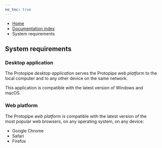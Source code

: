 ```yaml
---
no_toc: true
---
```


<ul class="breadcrumb">
    <li><a href="">Home</a></li>
    <li><a href="documentation">Documentation index</a></li>
    <li>System requirements</li>
</ul>

## System requirements

### Desktop application

The Protopipe *desktop application* serves the Protopipe *web platform* to the local computer and to any other device on the same network.

This application is compatible with the latest version of <i class="icon-windows"></i>Windows and <i class="icon-apple"></i>macOS.

### Web platform

The Protopipe *web platform* is compatible with the latest version of the most popular web browsers, on any operating system, on any device:

* <i class="icon-chrome"></i> Google Chrome
* <i class="icon-safari"></i> Safari
* <i class="icon-firefox"></i> Firefox
